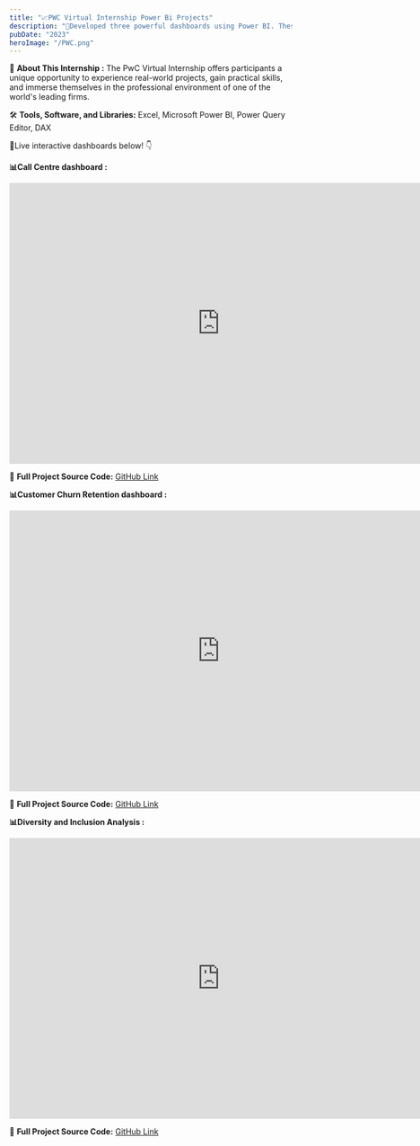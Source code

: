 ```yaml
---
title: "📈PWC Virtual Internship Power Bi Projects"
description: "🚀Developed three powerful dashboards using Power BI. These dashboards include the Call Center Customer Dashboard, Telecom Churn and Retention Analysis Dashboard, and the Diversity and Inclusion Dashboard."
pubDate: "2023"
heroImage: "/PWC.png"
---
```


🎯 **About This Internship :** 
The PwC Virtual Internship offers participants a unique opportunity to experience real-world projects, gain practical skills, and immerse themselves in the professional environment of one of the world's leading firms.

🛠️ **Tools, Software, and Libraries:** 
Excel, Microsoft Power BI, Power Query Editor, DAX


🔴Live interactive dashboards below! 👇

**📊Call Centre dashboard :** 

<iframe title="PWC Task 1 - Call Centre Dashboard" width="750" height="500" src="https://app.powerbi.com/view?r=eyJrIjoiMDRhYTNmM2EtZmYxMC00M2Q5LTk1OWEtZmQ1MmM2NDk0YTU1IiwidCI6ImUyOWMxNmJiLTQyZTQtNDA3Yi05ZDRlLTBhNTU3MmIzZmIzZSJ9" frameborder="0" allowFullScreen="true"></iframe>

📁 **Full Project Source Code:**   [GitHub Link](https://github.com/kirannavale/Portfolio-Projects/tree/main/PWC%20Call%20Centre%20Trends%20Dashboard)


**📊Customer Churn Retention dashboard :** 

<iframe title="PWC Task 2 Customer Churn Retention Dashboard" width="750" height="500" src="https://app.powerbi.com/view?r=eyJrIjoiNTUwOTdmNDQtZWQ4NC00OGZlLTk5ZDAtMWUxYmQxYmYzMTUyIiwidCI6ImUyOWMxNmJiLTQyZTQtNDA3Yi05ZDRlLTBhNTU3MmIzZmIzZSJ9" frameborder="0" allowFullScreen="true"></iframe>

📁 **Full Project Source Code:**   [GitHub Link](https://github.com/kirannavale/Portfolio-Projects/tree/main/PWC%20Task%202%20Customer%20Churn%20Retention%20Dashboard)


**📊Diversity and Inclusion Analysis :** 

<iframe title="PWC Task 3 Diversity and inclusion Dashboard" width="750" height="500" src="https://app.powerbi.com/view?r=eyJrIjoiNGY0ZTEzMzYtMWRkNC00OGYwLTg1ZmUtMmRlOWVlNDIxZjAyIiwidCI6ImUyOWMxNmJiLTQyZTQtNDA3Yi05ZDRlLTBhNTU3MmIzZmIzZSJ9" frameborder="0" allowFullScreen="true"></iframe>


📁 **Full Project Source Code:**   [GitHub Link](https://github.com/kirannavale/Portfolio-Projects/tree/main/PWC%20Task%203%20Diversity%20and%20inclusion%20Dashboard)

